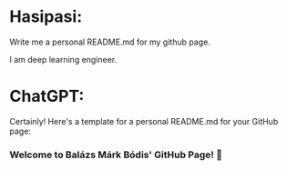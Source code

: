 # Hasipasi:
  Write me a personal README.md for my github page. 
  
  I am deep learning engineer.

# ChatGPT:
  Certainly! Here's a template for a personal README.md for your GitHub page:
  
  ### Welcome to Balázs Márk Bódis' GitHub Page! 👋
